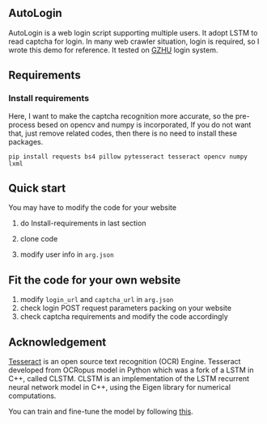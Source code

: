 ## AutoLogin

AutoLogin is a web login script supporting multiple users. It adopt LSTM to read captcha for login. In many web crawler situation, login is required, so I wrote this demo for reference. It tested on [GZHU](https://cas.gzhu.edu.cn/cas_server/login) login system.

## Requirements 

### Install requirements
Here, I want to make the captcha recognition more accurate, so the pre-process besed on opencv and numpy is incorporated, If you do not want that, just remove related codes, then there is no need to install these packages.
```
pip install requests bs4 pillow pytesseract tesseract opencv numpy lxml
```


## Quick start
You may have to modify the code for your website

1. do Install-requirements in last section

2. clone code

3. modify user info in `arg.json`

## Fit the code for your own website
1. modify `login_url` and `captcha_url` in  `arg.json`
2. check login POST request parameters packing on your website
3. check captcha requirements and modify the code accordingly

## Acknowledgement
[Tesseract](https://nanonets.com/blog/ocr-with-tesseract/#preprocessingfortesseract?&utm_source=nanonets.com/blog/&utm_medium=blog&utm_content=%5BTutorial%5D%20OCR%20in%20Python%20with%20Tesseract,%20OpenCV%20and%20Pytesseract) is an open source text recognition (OCR) Engine.  Tesseract developed from OCRopus model in Python which was a fork of a LSTM in C++, called CLSTM. CLSTM is an implementation of the LSTM recurrent neural network model in C++, using the Eigen library for numerical computations.

You can train and fine-tune the model by following [this](https://github.com/tesseract-ocr/tessdoc/blob/master/TrainingTesseract-4.00.md).

